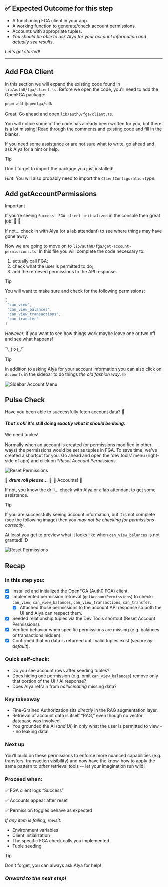  ## ✅ Expected Outcome for this step
- A functioning FGA client in your app.
- A working function to generate/check account permissions.
- Accounts with appropriate tuples.
- *You should be able to ask AIya for your account information and actually see results*.

*Let's get started!*

---

## Add FGA Client
In this section we will expand the existing code found in `lib/auth0/fga/client.ts`. Before we open the code, you'll need to add the OpenFGA package:

```bash
pnpm add @openfga/sdk
```
Great! Go ahead and open `lib/auth0/fga/client.ts`.

You will notice some of the code has already been written for you, but there is a lot missing! Read through the comments and existing code and fill in the blanks.

If you need some assistance or are not sure what to write, go ahead and ask AIya for a hint or help.

> [!TIP]
> Don't forget to import the package you just installed!
>
> *Hint*: You will also probably need to import the `ClientConfiguration` *type*.

## Add getAccountPermissions

> [!IMPORTANT]
> If you're seeing `Success! FGA client initialized` in the console then great job! 👏 🎉
>
> If not... check in with AIya (or a lab attendant) to see where things may have gone awry.

Now we are going to move on to `lib/auth0/fga/get-account-permissions.ts`. In this file you will complete the code necessary to:

1. actually call FGA;
2. check what the user is permitted to do;
3. add the retrieved permissions to the API response.

> [!TIP]
> You will want to make sure and check for the following permissions:
>
> ```typescript
> [
>  "can_view",
>  "can_view_balances",
>  "can_view_transactions",
>  "can_transfer"
> ]
> ```
>
> *However*, if you want to see how things work maybe leave one or two off and see what happens!
>
> ¯\\\_(ツ)_/¯

> [!TIP]
> In addition to asking AIya for your account information you can also click on `Accounts` in the sidebar to do things _the old fashion way_. 🙄
>
> ![Sidebar Account Menu](./assets/images/sidebar-accounts.png)

## Pulse Check
Have you been able to successfully fetch account data? 😬

#### _That's ok!_ It's still doing *exactly what it should be doing.*

We need tuples!

Normally when an account is created (or permissions modified in other ways) the permissions would be set as tuples in FGA. To save time, we've created a shortcut for you. Go ahead and open the 'dev tools' menu (right-side of app) and click on **Reset Account Permissions*.

![Reset Permissions](./assets/images/dev-tools-reset-permissions.png)

🥁 ***drum roll please...*** 🥁 🎉 Accounts! 🎉

If not, you know the drill... check with AIya or a lab attendant to get some assistance.

> [!TIP]
> If you are successfully seeing account information, but it is not complete (see the following image) then you *may not be checking for permissions correctly*.
>
> At least you get to preview what it looks like when `can_view_balances` is not granted! :D
>
> ![Reset Permissions](./assets/images/account-summary-hidden.png)

## Recap

### In this step you:
- [x] Installed and initialized the OpenFGA (Auth0 FGA) client.
- [x] Implemented permission retrieval (`getAccountPermissions`) to check: `can_view`, `can_view_balances`, `can_view_transactions`, `can_transfer`.
  - [x] Attached those permissions to the account API response so both the UI and AIya can respect them.
- [x] Seeded relationship tuples via the Dev Tools shortcut (Reset Account Permissions).
- [x] Verified behavior when specific permissions are missing (e.g. balances or transactions hidden).
- [x] Confirmed that no data is returned until valid tuples exist (_secure by default_).

### Quick self‑check:
- Do you see account rows after seeding tuples?
- Does hiding one permission (e.g. omit `can_view_balances`) remove only that portion of the UI / AI response?
- Does AIya refrain from *hallucinating* missing data?

### Key takeaway
- Fine-Grained Authorization sits *directly* in the RAG augmentation layer.
- Retrieval of account data is itself “RAG,” even though no vector database was involved.
- You grounded the AI (*and UI*) in only what the user is permitted to view -- no leaking data!

### Next up
You’ll build on these permissions to enforce more nuanced capabilities (e.g. transfers, transaction visibility) and now have the know-how to apply the same pattern to *other* retrieval tools -- let your imagination run wild!

### Proceed when:
✅ FGA client logs “Success”

✅ Accounts appear after reset

✅ Permission toggles behave as expected

*If any item is failing, revisit:*
- Environment variables
- Client initialization
- The specific FGA check calls you implemented
- Tuple seeding

> [!TIP]
> Don't forget, you can always ask AIya for help!

### *Onward to the next step!*